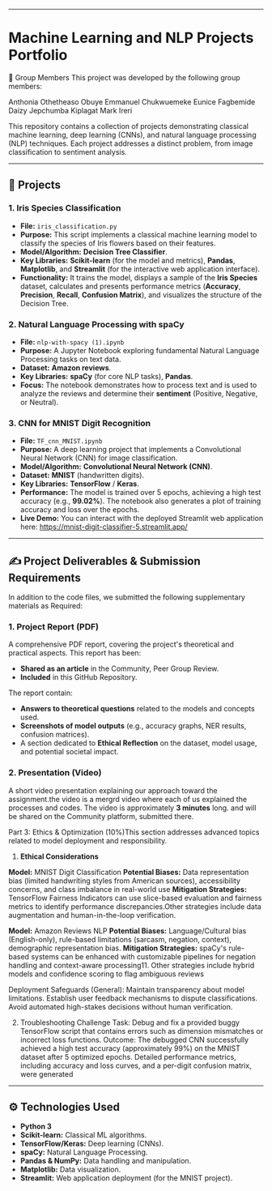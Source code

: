 
---

# Machine Learning and NLP Projects Portfolio

👥 Group Members
This project was developed by the following group members:

Anthonia Othetheaso 
Obuye Emmanuel Chukwuemeke 
Eunice Fagbemide 
Daizy Jepchumba Kiplagat 
Mark Ireri

This repository contains a collection of projects demonstrating classical machine learning, deep learning (CNNs), and natural language processing (NLP) techniques.
Each project addresses a distinct problem, from image classification to sentiment analysis.

---

## 🚀 Projects

### 1. Iris Species Classification

* **File:** `iris_classification.py`
* **Purpose:** This script implements a classical machine learning model to classify the species of Iris flowers based on their features.
* **Model/Algorithm:** **Decision Tree Classifier**.
* **Key Libraries:** **Scikit-learn** (for the model and metrics), **Pandas**, **Matplotlib**, and **Streamlit** (for the interactive web application interface).
* **Functionality:** It trains the model, displays a sample of the **Iris Species** dataset, calculates and presents performance metrics (**Accuracy**, **Precision**, **Recall**, **Confusion Matrix**), and visualizes the structure of the Decision Tree.

### 2. Natural Language Processing with spaCy

* **File:** `nlp-with-spacy (1).ipynb`
* **Purpose:** A Jupyter Notebook exploring fundamental Natural Language Processing tasks on text data.
* **Dataset:** **Amazon reviews**.
* **Key Libraries:** **spaCy** (for core NLP tasks), **Pandas**.
* **Focus:** The notebook demonstrates how to process text and is used to analyze the reviews and determine their **sentiment** (Positive, Negative, or Neutral).

### 3. CNN for MNIST Digit Recognition

* **File:** `TF_cnn_MNIST.ipynb`
* **Purpose:** A deep learning project that implements a Convolutional Neural Network (CNN) for image classification.
* **Model/Algorithm:** **Convolutional Neural Network (CNN)**.
* **Dataset:** **MNIST** (handwritten digits).
* **Key Libraries:** **TensorFlow** / **Keras**.
* **Performance:** The model is trained over 5 epochs, achieving a high test accuracy (e.g., **99.02%**). The notebook also generates a plot of training accuracy and loss over the epochs.
* **Live Demo:** You can interact with the deployed Streamlit web application here: https://mnist-digit-classifier-5.streamlit.app/

---

## ✍️ Project Deliverables & Submission Requirements

In addition to the code files, we submitted the following supplementary materials as Required:

### 1. Project Report (PDF)

A comprehensive PDF report, covering the project's theoretical and practical aspects. This report has been:
* **Shared as an article** in the Community, Peer Group Review.
* **Included** in this GitHub Repository.

The report contain:
* **Answers to theoretical questions** related to the models and concepts used.
* **Screenshots of model outputs** (e.g., accuracy graphs, NER results, confusion matrices).
* A section dedicated to **Ethical Reflection** on the dataset, model usage, and potential societal impact.

### 2. Presentation (Video)

A short video presentation explaining our approach toward the assignment.the video is a mergrd video where each of us explained the processes and codes.
The video is approximately **3 minutes** long. and will be shared on the Community platform, submitted there.

Part 3: Ethics & Optimization (10%)This section addresses advanced topics related to model deployment and responsibility. 

 1. **Ethical Considerations**
 
**Model:** MNIST Digit Classification
**Potential Biases:** Data representation bias (limited handwriting styles from American sources), accessibility concerns, and class imbalance in real-world use
**Mitigation Strategies:** TensorFlow Fairness Indicators can use slice-based evaluation and fairness metrics to identify performance discrepancies.Other strategies include data augmentation and human-in-the-loop verification.

**Model:** Amazon Reviews NLP
**Potential Biases:** Language/Cultural bias (English-only), rule-based limitations (sarcasm, negation, context), demographic representation bias.
**Mitigation Strategies:** spaCy's rule-based systems can be enhanced with customizable pipelines for negation handling and context-aware processing11. Other strategies include hybrid models and confidence scoring to flag ambiguous reviews

Deployment Safeguards (General):
Maintain transparency about model limitations.
Establish user feedback mechanisms to dispute classifications.
Avoid automated high-stakes decisions without human verification.

2. Troubleshooting Challenge
Task: Debug and fix a provided buggy TensorFlow script that contains errors such as dimension mismatches or incorrect loss functions.
Outcome: The debugged CNN successfully achieved a high test accuracy (approximately 99%) on the MNIST dataset after 5 optimized epochs. Detailed performance metrics, including accuracy and loss curves, and a per-digit confusion matrix, were generated

---

## ⚙️ Technologies Used

* **Python 3**
* **Scikit-learn:** Classical ML algorithms.
* **TensorFlow/Keras:** Deep learning (CNNs).
* **spaCy:** Natural Language Processing.
* **Pandas & NumPy:** Data handling and manipulation.
* **Matplotlib:** Data visualization.
* **Streamlit:** Web application deployment (for the MNIST project).
